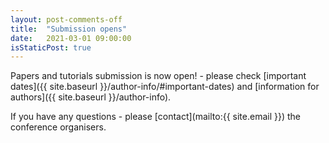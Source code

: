 ```yaml
---
layout: post-comments-off
title:  "Submission opens"
date:   2021-03-01 09:00:00
isStaticPost: true
---
```

Papers and tutorials submission is now open! - please check [important dates]({{ site.baseurl }}/author-info/#important-dates) and [information for authors]({{ site.baseurl }}/author-info).

If you have any questions - please [contact](mailto:{{ site.email }}) the conference organisers.